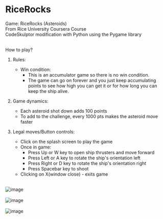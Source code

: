 # RiceRocks
Game: RiceRocks (Asteroids)<br>
From Rice University Coursera Course<br>
CodeSkulptor modification with Python using the Pygame library<br><br>

How to play?<br>
1. Rules:<br>
	- Win condition:
		- This is an accumulator game so there is no win condition.<br>
		- The game can go on forever and you just keep accumulating points to see how high you can get it or for how long you can keep the ship alive.<br>
		
2. Game dynamics:<br>
	- Each asteroid shot down adds 100 points<br>
	- To add to the challenge, every 1000 pts makes the asteroid move faster<br>

3. Legal moves/Button controls:<br>
	- Click on the splash screen to play the game<br>
	- Once in game:<br>
		- Press Up or W key to open ship thrusters and move forward<br>
		- Press Left or A key to rotate the ship's orientation left<br>
		- Press Right or D key to rotate the ship's orientation right<br>
		- Press Spacebar key to shoot<br>
	- Clicking on X(window close) - exits game<br><br>

  
![image](https://user-images.githubusercontent.com/98131995/224894222-9294f51b-f79c-4763-91f0-121cf95935e3.png)<br><br>
![image](https://user-images.githubusercontent.com/98131995/224894453-4f459c75-ad79-46c7-a185-69352409d8d7.png)<br><br>
![image](https://user-images.githubusercontent.com/98131995/224897220-48c80551-88a7-4812-82ea-287b6912b37b.png)<br><br>


